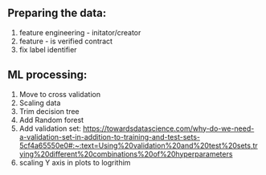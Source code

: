 ## Preparing the data:

1. feature engineering - initator/creator
2. feature - is verified contract
3. fix label identifier

## ML processing:

1. Move to cross validation
2. Scaling data
3. Trim decision tree
4. Add Random forest
5. Add validation set: https://towardsdatascience.com/why-do-we-need-a-validation-set-in-addition-to-training-and-test-sets-5cf4a65550e0#:~:text=Using%20validation%20and%20test%20sets,trying%20different%20combinations%20of%20hyperparameters
6. scaling Y axis in plots to logrithim
